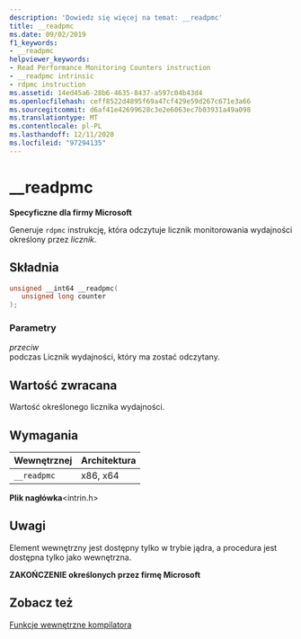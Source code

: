 ```yaml
---
description: 'Dowiedz się więcej na temat: __readpmc'
title: __readpmc
ms.date: 09/02/2019
f1_keywords:
- __readpmc
helpviewer_keywords:
- Read Performance Monitoring Counters instruction
- __readpmc intrinsic
- rdpmc instruction
ms.assetid: 14ed45a6-28b6-4635-8437-a597c04b43d4
ms.openlocfilehash: ceff8522d4895f69a47cf429e59d267c671e3a66
ms.sourcegitcommit: d6af41e42699628c3e2e6063ec7b03931a49a098
ms.translationtype: MT
ms.contentlocale: pl-PL
ms.lasthandoff: 12/11/2020
ms.locfileid: "97294135"
---
```

# <a name="__readpmc"></a>__readpmc

**Specyficzne dla firmy Microsoft**

Generuje `rdpmc` instrukcję, która odczytuje licznik monitorowania wydajności określony przez *licznik*.

## <a name="syntax"></a>Składnia

```C
unsigned __int64 __readpmc(
   unsigned long counter
);
```

### <a name="parameters"></a>Parametry

*przeciw*\
podczas Licznik wydajności, który ma zostać odczytany.

## <a name="return-value"></a>Wartość zwracana

Wartość określonego licznika wydajności.

## <a name="requirements"></a>Wymagania

|Wewnętrznej|Architektura|
|---------------|------------------|
|`__readpmc`|x86, x64|

**Plik nagłówka**\<intrin.h>

## <a name="remarks"></a>Uwagi

Element wewnętrzny jest dostępny tylko w trybie jądra, a procedura jest dostępna tylko jako wewnętrzna.

**ZAKOŃCZENIE określonych przez firmę Microsoft**

## <a name="see-also"></a>Zobacz też

[Funkcje wewnętrzne kompilatora](../intrinsics/compiler-intrinsics.md)
